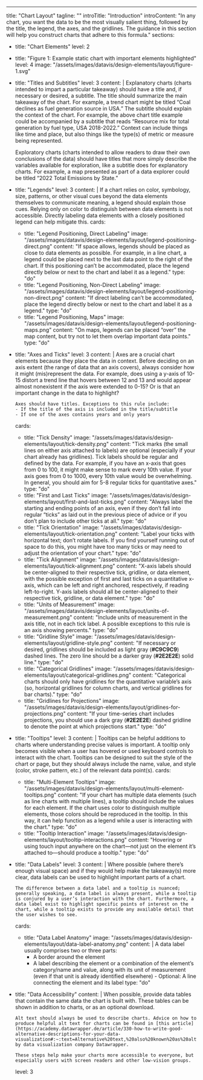 ---
title: "Chart Layout"
tagline: ""
introTitle: "Introduction"
introContent: "In any chart, you want the data to be the most visually salient thing, followed by the title, the legend, the axes, and the gridlines. The guidance in this section will help you construct charts that adhere to this formula."
sections:
  - title: "Chart Elements"
    level: 2
  - title: "Figure 1: Example static chart with important elements highlighted"
    level: 4
    image: "/assets/images/datavis/design-elements/layout/figure-1.svg"
  - title: "Titles and Subtitles"
    level: 3
    content: |
       Explanatory charts (charts intended to impart a particular takeaway) should have a title and, if necessary or desired, a subtitle. The title should summarize the main takeaway of the chart. For example, a trend chart might be titled “Coal declines as fuel generation source in USA.” The subtitle should explain the context of the chart. For example, the above chart title example could be accompanied by a subtitle that reads “Resource mix for total generation by fuel type, USA 2018-2022.” Context can include things like time and place, but also things like the type(s) of metric or measure being represented.

       Exploratory charts (charts intended to allow readers to draw their own conclusions of the data) should have titles that more simply describe the variables available for exploration, like a subtitle does for explanatory charts. For example, a map presented as part of a data explorer could be titled “2022 Total Emissions by State.”
  - title: "Legends"
    level: 3
    content: |
      If a chart relies on color, symbology, size, patterns, or other visual cues beyond the data elements themselves to communicate meaning, a legend should explain those cues. Relying only on color to distinguish between data elements is not accessible. Directly labeling data elements with a closely positioned legend can help mitigate this.
    cards:
    - title: "Legend Positioning, Direct Labeling"
      image: "/assets/images/datavis/design-elements/layout/legend-positioning-direct.png"
      content: "If space allows, legends should be placed as close to data elements as possible. For example, in a line chart, a legend could be placed next to the last data point to the right of the chart. If this positioning can’t be accommodated, place the legend directly below or next to the chart and label it as a legend."
      type: "do"
    - title: "Legend Positioning, Non-Direct Labeling"
      image: "/assets/images/datavis/design-elements/layout/legend-positioning-non-direct.png"
      content: "If direct labeling can’t be accommodated, place the legend directly below or next to the chart and label it as a legend."
      type: "do"
    - title: "Legend Positioning, Maps"
      image: "/assets/images/datavis/design-elements/layout/legend-positioning-maps.png"
      content: "On maps, legends can be placed “over” the map content, but try not to let them overlap important data points."
      type: "do"
  - title: "Axes and Ticks"
    level: 3
    content: |
      Axes are a crucial chart elements because they place the data in context. Before deciding on an axis extent (the range of data that an axis covers), always consider how it might (mis)represent the data. For example, does using a y-axis of 10-15 distort a trend line that hovers between 12 and 13 and would appear almost nonexistent if the axis were extended to 0-15? Or is that an important change in the data to highlight?

        Axes should have titles. Exceptions to this rule include:
        - If the title of the axis is included in the title/subtitle
        - If one of the axes contains years and only years
    cards:
    - title: "Tick Density"
      image: "/assets/images/datavis/design-elements/layout/tick-density.png"
      content: "Tick marks (the small lines on either axis attached to labels) are optional (especially if your chart already has gridlines). Tick labels should be regular and defined by the data. For example, if you have an x-axis that goes from 0 to 100, it might make sense to mark every 10th value. If your axis goes from 0 to 1000, every 10th value would be overwhelming. In general, you should aim for 5-8 regular ticks for quantitative axes."
      type: "do"
    - title: "First and Last Ticks"
      image: "/assets/images/datavis/design-elements/layout/first-and-last-ticks.png"
      content: "Always label the starting and ending points of an axis, even if they don’t fall into regular “ticks” as laid out in the previous piece of advice or if you don’t plan to include other ticks at all."
      type: "do"
    - title: "Tick Orientation"
      image: "/assets/images/datavis/design-elements/layout/tick-orientation.png"
      content: "Label your ticks with horizontal text; don’t rotate labels. If you find yourself running out of space to do this, you might have too many ticks or may need to adjust the orientation of your chart."
      type: "do"
    - title: "Tick Alignment"
      image: "/assets/images/datavis/design-elements/layout/tick-alignment.png"
      content: "X-axis labels should be center-aligned to their respective tick, gridline, or data element, with the possible exception of first and last ticks on a quantitative x-axis, which can be left and right anchored, respectively, if reading left-to-right. Y-axis labels should all be center-aligned to their respective tick, gridline, or data element."
      type: "do"
    - title: "Units of Measurement"
      image: "/assets/images/datavis/design-elements/layout/units-of-measurement.png"
      content: "Include units of measurement in the axis title, not in each tick label. A possible exceptions to this rule is an axis showing percents."
      type: "do"
    - title: "Gridline Style"
      image: "/assets/images/datavis/design-elements/layout/gridline-style.png"
      content: "If necessary or desired, gridlines should be included as light gray (**#C9C9C9**) dashed lines. The zero line should be a darker gray (**#2E2E2E**) solid line."
      type: "do"
    - title: "Categorical Gridlines"
      image: "/assets/images/datavis/design-elements/layout/categorical-gridlines.png"
      content: "Categorical charts should only have gridlines for the quantitative variable’s axis (so, horizontal gridlines for column charts, and vertical gridlines for bar charts)."
      type: "do"
    - title: "Gridlines for Projections"
      image: "/assets/images/datavis/design-elements/layout/gridlines-for-projections.png"
      content: "If your time-series chart includes projections, you should use a dark gray (**#2E2E2E**) dashed gridline to denote the point at which projections start."
      type: "do"
  - title: "Tooltips"
    level: 3
    content: |
      Tooltips can be helpful additions to charts where understanding precise values is important. A tooltip only becomes visible when a user has hovered or used keyboard controls to interact with the chart. Tooltips can be designed to suit the style of the chart or page, but they should always include the name, value, and style (color, stroke pattern, etc.) of the relevant data point(s).
    cards:
    - title: "Multi-Element Tooltips"
      image: "/assets/images/datavis/design-elements/layout/multi-element-tooltips.png"
      content: "If your chart has multiple data elements (such as line charts with multiple lines), a tooltip should include the values for each element. If the chart uses color to distinguish multiple elements, those colors should be reproduced in the tooltip. In this way, it can help function as a legend while a user is interacting with the chart."
      type: "do"
    - title: "Tooltip Interaction"
      image: "/assets/images/datavis/design-elements/layout/tooltip-interactions.png"
      content: "Hovering or using touch input anywhere on the chart—not just on the element it’s attached to—should produce a tooltip."
      type: "do"
  - title: "Data Labels"
    level: 3
    content: |
      Where possible (where there’s enough visual space) and if they would help make the takeaway(s) more clear, data labels can be used to highlight important parts of a chart.

        The difference between a data label and a tooltip is nuanced; generally speaking, a data label is always present, while a tooltip is conjured by a user’s interaction with the chart. Furthermore, a data label exist to highlight specific points of interest on the chart, while a tooltip exists to provide any available detail that the user wishes to see.
    cards:
    - title: "Data Label Anatomy"
      image: "/assets/images/datavis/design-elements/layout/data-label-anatomy.png"
      content: |
         A data label usually comprises two or three parts:
         - A border around the element
         - A label describing the element or a combination of the element’s category/name and value, along with its unit of measurement (even if that unit is already identified elsewhere)
          - Optional: A line connecting the element and its label
      type: "do"
  - title: "Data Accessibility"
    content: |
      When possible, provide data tables that contain the same data the chart is built with. These tables can be shown in addition to charts, or as an optional download.

        Alt text should always be used to describe charts. Advice on how to produce helpful alt text for charts can be found in [this article](https://academy.datawrapper.de/article/330-how-to-write-good-alternative-descriptions-for-your-data-visualization#:~:text=Alternative%20text,%20also%20known%20as%20alt%20text,%20is%20a%20written) by data visualization company Datawrapper.

        These steps help make your charts more accessible to everyone, but especially users with screen readers and other low-vision groups.
    level: 3